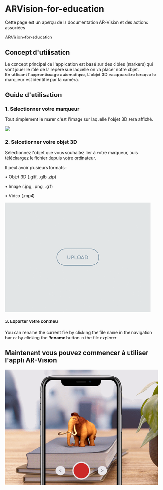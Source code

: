 # ARVision-for-education

Cette page est un aperçu de la documentation AR-Vision et des actions associées

[ARVision-for-education](www.arvision.ml)

## Concept d'utilisation

Le concept principal de l'application est basé sur des cibles (markers) qui vont jouer le rôle de la repère sue laquelle on va placer notre objet.  
En utilisant l'apprentissage automatique, L'objet 3D va apparaître lorsque le marqueur est identifié par la caméra.


## Guide d'utilisation

### 1. Sélectionner votre marqueur

Tout simplement le marer c'est l'image sur laquelle l'objet 3D sera affiché.  
 
![](https://github.com/mechafiki/arvision-for-education/blob/main/arvision.ml/src/assets/images/iaB.gif?raw=true)

###  2. Sélcetionner votre objet 3D

Sélectionnez l'objet que vous souhaitez lier à votre marqueur, puis téléchargez le fichier depuis votre ordinateur.  
  
Il peut avoir plusieurs formats :  
  
• Objet 3D (.gltf, .glb .zip)  
  
• Image (.jpg, .png, .gif)  
  
• Video (.mp4)

![](https://github.com/mechafiki/arvision-for-education/blob/main/arvision.ml/src/assets/images/upload.gif?raw=true)



#### 3. Exporter votre contneu

You can rename the current file by clicking the file name in the navigation bar or by clicking the **Rename** button in the file explorer.



## Maintenant vous pouvez commencer à utiliser l'appli AR-Vision

![](https://github.com/mechafiki/arvision-for-education/blob/main/arvision.ml/src/assets/images/ar.gif?raw=true)

